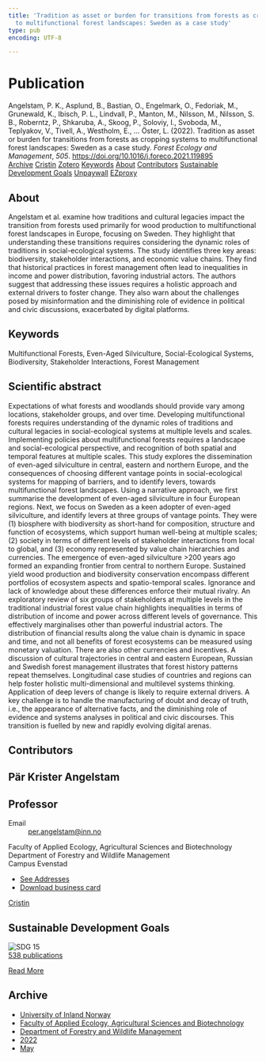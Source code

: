 ```yaml
---
title: 'Tradition as asset or burden for transitions from forests as cropping systems
  to multifunctional forest landscapes: Sweden as a case study'
type: pub
encoding: UTF-8

---
```

<h1>Publication</h1>
<article id="csl-bib-container-JASF5PHW" class="csl-bib-container">
  <div class="csl-bib-body"> <div class="csl-entry">Angelstam, P. K., Asplund, B., Bastian, O., Engelmark, O., Fedoriak, M., Grunewald, K., Ibisch, P. L., Lindvall, P., Manton, M., Nilsson, M., Nilsson, S. B., Roberntz, P., Shkaruba, A., Skoog, P., Soloviy, I., Svoboda, M., Teplyakov, V., Tivell, A., Westholm, E., … Öster, L. (2022). Tradition as asset or burden for transitions from forests as cropping systems to multifunctional forest landscapes: Sweden as a case study. <i>Forest Ecology and Management</i>, <i>505</i>. <a href="https://doi.org/10.1016/j.foreco.2021.119895">https://doi.org/10.1016/j.foreco.2021.119895</a></div> </div>
  <div class="csl-bib-buttons">
    <a href="#taxonomy-article-JASF5PHW" alt="archive" class="csl-bib-button">Archive</a>
    <a href="https://app.cristin.no/results/show.jsf?id=2022211" alt="Cristin" class="csl-bib-button">Cristin</a>
    <a href="http://zotero.org/groups/5881554/items/JASF5PHW" alt="Zotero" class="csl-bib-button">Zotero</a>
    <a href="#keywords-article-JASF5PHW" alt="keywords" class="csl-bib-button">Keywords</a>
    <a href="#about-article-JASF5PHW" alt="about_pub" class="csl-bib-button">About</a>
    <a href="#contributors-article-JASF5PHW" alt="contributors" class="csl-bib-button">Contributors</a>
    <a href="#sdg-article-JASF5PHW" alt="sdg" class="csl-bib-button">Sustainable Development Goals</a>
    <a href="https://doi.org/10.1016/j.foreco.2021.119895" alt="Unpaywall" class="csl-bib-button">Unpaywall</a>
    <a href="https://doi.org/10.1016/j.foreco.2021.119895" alt="EZproxy" class="csl-bib-button">EZproxy</a>
  </div>
  <div id="csl-bib-meta-container-JASF5PHW"></div>
</article>
<div id="csl-bib-meta-JASF5PHW" class="csl-bib-meta">
  <article id="about-article-JASF5PHW" class="about_pub-article">
    <h1>About</h1>
    Angelstam et al. examine how traditions and cultural legacies impact the transition from forests used primarily for wood production to multifunctional forest landscapes in Europe, focusing on Sweden. They highlight that understanding these transitions requires considering the dynamic roles of traditions in social-ecological systems. The study identifies three key areas: biodiversity, stakeholder interactions, and economic value chains. They find that historical practices in forest management often lead to inequalities in income and power distribution, favoring industrial actors. The authors suggest that addressing these issues requires a holistic approach and external drivers to foster change. They also warn about the challenges posed by misinformation and the diminishing role of evidence in political and civic discussions, exacerbated by digital platforms.
  </article>
  <article id="keywords-article-JASF5PHW" class="keywords-article">
    <h1>Keywords</h1>
    Multifunctional Forests, Even-Aged Silviculture, Social-Ecological Systems, Biodiversity, Stakeholder Interactions, Forest Management
  </article>
  <article id="abstract-article-JASF5PHW" class="abstract-article">
    <h1>Scientific abstract</h1>
    Expectations of what forests and woodlands should provide vary among locations, stakeholder groups, and over time. Developing multifunctional forests requires understanding of the dynamic roles of traditions and cultural legacies in social-ecological systems at multiple levels and scales. Implementing policies about multifunctional forests requires a landscape and social-ecological perspective, and recognition of both spatial and temporal features at multiple scales. This study explores the dissemination of even-aged silviculture in central, eastern and northern Europe, and the consequences of choosing different vantage points in social-ecological systems for mapping of barriers, and to identify levers, towards multifunctional forest landscapes. Using a narrative approach, we first summarise the development of even-aged silviculture in four European regions. Next, we focus on Sweden as a keen adopter of even-aged silviculture, and identify levers at three groups of vantage points. They were (1) biosphere with biodiversity as short-hand for composition, structure and function of ecosystems, which support human well-being at multiple scales; (2) society in terms of different levels of stakeholder interactions from local to global, and (3) economy represented by value chain hierarchies and currencies. The emergence of even-aged silviculture >200 years ago formed an expanding frontier from central to northern Europe. Sustained yield wood production and biodiversity conservation encompass different portfolios of ecosystem aspects and spatio-temporal scales. Ignorance and lack of knowledge about these differences enforce their mutual rivalry. An exploratory review of six groups of stakeholders at multiple levels in the traditional industrial forest value chain highlights inequalities in terms of distribution of income and power across different levels of governance. This effectively marginalises other than powerful industrial actors. The distribution of financial results along the value chain is dynamic in space and time, and not all benefits of forest ecosystems can be measured using monetary valuation. There are also other currencies and incentives. A discussion of cultural trajectories in central and eastern European, Russian and Swedish forest management illustrates that forest history patterns repeat themselves. Longitudinal case studies of countries and regions can help foster holistic multi-dimensional and multilevel systems thinking. Application of deep levers of change is likely to require external drivers. A key challenge is to handle the manufacturing of doubt and decay of truth, i.e., the appearance of alternative facts, and the diminishing role of evidence and systems analyses in political and civic discourses. This transition is fuelled by new and rapidly evolving digital arenas.
  </article>
  <article id="contributors-article-JASF5PHW" class="contributors-article">
    <h1>Contributors</h1>
    <div class="personas"> <div class="vrtx-hinn-person-card"> <div class="photo"> <i class="lar la-user-circle missing-person"></i> </div> <div class="info"> <hgroup><h1>Pär Krister Angelstam</h1> <h2>Professor</h2> </hgroup><dl> <dt>Email</dt> <dd> <a href="mailto:per.angelstam@inn.no">per.angelstam@inn.no</a> </dd> </dl> <p> Faculty of Applied Ecology, Agricultural Sciences and Biotechnology<br> Department of Forestry and Wildlife Management<br> Campus Evenstad </p> <ul class="vrtx-hinn-links"> <li><a href="https://www.inn.no/english/find-an-employee/per-angelstam.html#vrtx-hinn-addresses">See Addresses</a></li> <li><a href="https://www.inn.no/english/find-an-employee/per-angelstam.html?vrtx=vcf">Download business card</a></li> </ul> </div> </div> <a href="https://app.cristin.no/persons/show.jsf?id=1318014" alt="Cristin URL" class="personas-cristin">Cristin</a> </div>
  </article>
  <article id="sdg-article-JASF5PHW" class="sdg-article">
    <h1>Sustainable Development Goals</h1>
    <div class="sdg-container"><div id="sdg15" class="sdg">
        <img src="{{< params subfolder >}}images/sdg/sdg15_en.png" class="image" alt="SDG 15">
        <div class="sdg-overlay">
          <a href="{{< params subfolder >}}en/archive/?sdg=15#archive" class="sdg-publication-count"><span>538</span> publications</a>
          <p><a href="https://sdgs.un.org/goals/goal15" class="sdg-read-more">Read More</a></p>
        </div>
      </div></div>
  </article>
  <article id="taxonomy-article-JASF5PHW" class="taxonomy-article">
    <h1>Archive</h1>
    <ul>
      <li><a href="{{< params subfolder >}}en/archive/?key=3DCRN523">University of Inland Norway</a></li>
      <li><a href="{{< params subfolder >}}en/archive/?key=T77LXH6D">Faculty of Applied Ecology, Agricultural Sciences and Biotechnology</a></li>
      <li><a href="{{< params subfolder >}}en/archive/?key=7TRARPE3">Department of Forestry and Wildlife Management</a></li>
      <li><a href="{{< params subfolder >}}en/archive/?key=H9K9UC39">2022</a></li>
      <li><a href="{{< params subfolder >}}en/archive/?key=YAL942HZ">May</a></li>
    </ul>
  </article>
</div>
